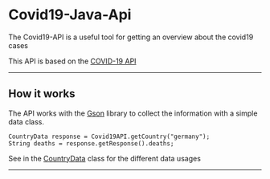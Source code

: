 # Covid19-Java-Api

The Covid19-API is a useful tool for getting an overview about the covid19 cases

This API is based on the [COVID-19 API](https://corona-zahlen.org)


---

## How it works

The API works with the [Gson](https://github.com/google/gson) library to collect the information with a simple data
class.

```
CountryData response = Covid19API.getCountry("germany");
String deaths = response.getResponse().deaths;
```

See in
the [CountryData](https://github.com/ZeusSeinGrossopa/Covid19-Java-API/blob/master/src/main/java/de/zeus/covid19/http/CountryData.java)
class for the different data usages

---